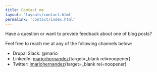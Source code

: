 ```yaml
---
title: Contact me
layout: 'layouts/contact.html'
permalink: 'contact/index.html'
---
```


Have a question or want to provide feedback about one of blog posts?

Feel free to reach me at any of the following channels below:

* Drupal Slack: @mario
* LinkedIn: [mariorhernandez](https://www.linkedin.com/in/mariorhernandez/){target=_blank rel=noopener}
* Twitter: [imariohernandez](https://twitter.com/imariohernandez){target=_blank rel=noopener}
